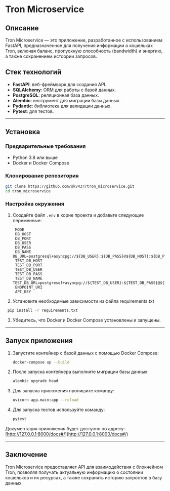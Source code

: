 # Tron Microservice

## Описание

Tron Microservice — это приложение, разработанное с использованием FastAPI, предназначенное для получения информации о кошельках Tron, включая баланс, пропускную способность (bandwidth) и энергию, а также сохранением истоории запросов.

## Стек технологий
- **FastAPI**: веб-фреймворк для создания API.
- **SQLAlchemy**: ORM для работы с базой данных.
- **PostgreSQL**: реляционная база данных.
- **Alembic**: инструмент для миграции базы данных.
- **Pydantic**: библиотека для валидации данных.
- **Pytest**: для тестов.

---

## Установка

### Предварительные требования
- Python 3.8 или выше
- Docker и Docker Compose

### Клонирование репозитория
```bash
git clone https://github.com/skv43r/tron_microservice.git
cd tron_microservice
```

### Настройка окружения

1. Создайте файл `.env` в корне проекта и добавьте следующие переменные:
   ```dotenv
	MODE
	DB_HOST
	DB_PORT
	DB_USER
	DB_PASS
	DB_NAME	DB_URL=postgresql+asyncpg://${DB_USER}:${DB_PASS}@${DB_HOST}:${DB_PORT}/${DB_NAME}
	TEST_DB_HOST
	TEST_DB_PORT
	TEST_DB_USER
	TEST_DB_PASS
	TEST_DB_NAME	TEST_DB_URL=postgresql+asyncpg://${TEST_DB_USER}:${TEST_DB_PASS}@${TEST_DB_HOST}:${TEST_DB_PORT}/${TEST_DB_NAME}
	ENDPOINT_URI
	API_KEY
   ```

2. Установите необходимые зависимости из файла requirements.txt
  ```bash
   pip install -r requirements.txt 
   ```

3. Убедитесь, что Docker и Docker Compose установлены и запущены.

---

## Запуск приложения

1. Запустите контейнер с базой данных с помощью Docker Compose:
   ```bash
   docker-compose up --build
   ```

2. После запуска контейнера выполните миграции базы данных:
   ```bash
   alembic upgrade head
   ```

3. Для запуска приложения пропишите команду:
   ```bash
   uvicorn app.main:app --reload
   ```

4. Для запуска тестов используйте команду:
   ```bash
   pytest
   ```
   
Документация приложения будет доступно по адресу: [http://127.0.0.1:8000/docs#/](http://127.0.0.1:8000/docs#/)

---

## Заключение
Tron Microservice  предоставляет API для взаимодействия с блокчейном Tron, позволяя получать актуальную информацию о состоянии кошельков и их ресурсах, а также сохранять историю запростов в базу данных.
